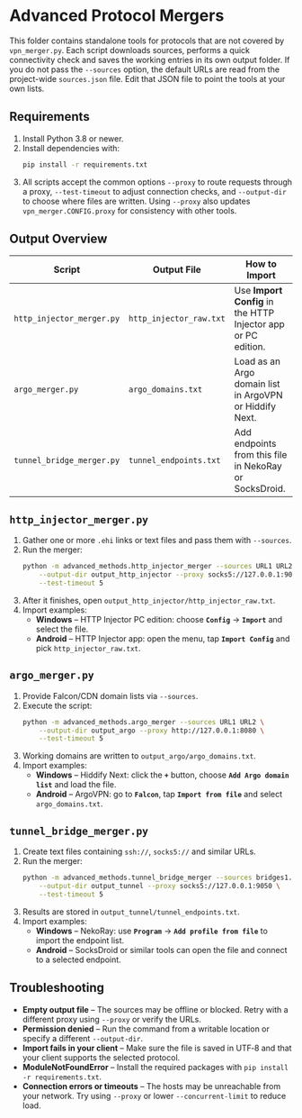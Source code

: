 # Advanced Protocol Mergers

This folder contains standalone tools for protocols that are not covered by
`vpn_merger.py`. Each script downloads sources, performs a quick connectivity
check and saves the working entries in its own output folder. If you do not pass
the `--sources` option, the default URLs are read from the project-wide
`sources.json` file. Edit that JSON file to point the tools at your own lists.

## Requirements
1. Install Python 3.8 or newer.
2. Install dependencies with:
   ```bash
   pip install -r requirements.txt
   ```
3. All scripts accept the common options `--proxy` to route requests through a
   proxy, `--test-timeout` to adjust connection checks, and `--output-dir` to
   choose where files are written. Using `--proxy` also updates
   `vpn_merger.CONFIG.proxy` for consistency with other tools.

## Output Overview

| Script | Output File | How to Import |
| ------ | ----------- | ------------- |
| `http_injector_merger.py` | `http_injector_raw.txt` | Use **Import Config** in the HTTP Injector app or PC edition. |
| `argo_merger.py` | `argo_domains.txt` | Load as an Argo domain list in ArgoVPN or Hiddify Next. |
| `tunnel_bridge_merger.py` | `tunnel_endpoints.txt` | Add endpoints from this file in NekoRay or SocksDroid. |

## `http_injector_merger.py`
1. Gather one or more `.ehi` links or text files and pass them with `--sources`.
2. Run the merger:
   ```bash
   python -m advanced_methods.http_injector_merger --sources URL1 URL2 \
       --output-dir output_http_injector --proxy socks5://127.0.0.1:9050 \
       --test-timeout 5
   ```
3. After it finishes, open `output_http_injector/http_injector_raw.txt`.
4. Import examples:
   - **Windows** – HTTP Injector PC edition: choose **`Config`** → **`Import`** and
     select the file.
   - **Android** – HTTP Injector app: open the menu, tap **`Import Config`** and
     pick `http_injector_raw.txt`.

## `argo_merger.py`
1. Provide Falcon/CDN domain lists via `--sources`.
2. Execute the script:
   ```bash
   python -m advanced_methods.argo_merger --sources URL1 URL2 \
       --output-dir output_argo --proxy http://127.0.0.1:8080 \
       --test-timeout 5
   ```
3. Working domains are written to `output_argo/argo_domains.txt`.
4. Import examples:
   - **Windows** – Hiddify Next: click the **`+`** button, choose **`Add Argo domain list`** and load the file.
   - **Android** – ArgoVPN: go to **`Falcon`**, tap **`Import from file`** and
     select `argo_domains.txt`.

## `tunnel_bridge_merger.py`
1. Create text files containing `ssh://`, `socks5://` and similar URLs.
2. Run the merger:
   ```bash
   python -m advanced_methods.tunnel_bridge_merger --sources bridges1.txt bridges2.txt \
       --output-dir output_tunnel --proxy socks5://127.0.0.1:9050 \
       --test-timeout 5
   ```
3. Results are stored in `output_tunnel/tunnel_endpoints.txt`.
4. Import examples:
   - **Windows** – NekoRay: use **`Program`** → **`Add profile from file`** to
     import the endpoint list.
   - **Android** – SocksDroid or similar tools can open the file and connect to a
     selected endpoint.

## Troubleshooting
- **Empty output file** – The sources may be offline or blocked. Retry with a
  different proxy using `--proxy` or verify the URLs.
- **Permission denied** – Run the command from a writable location or specify a
  different `--output-dir`.
- **Import fails in your client** – Make sure the file is saved in UTF‑8 and that
  your client supports the selected protocol.
- **ModuleNotFoundError** – Install the required packages with
  `pip install -r requirements.txt`.
- **Connection errors or timeouts** – The hosts may be unreachable from your
  network. Try using `--proxy` or lower `--concurrent-limit` to reduce load.
